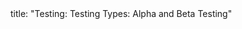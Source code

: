 <frontmatter>
title: "Testing: Testing Types: Alpha and Beta Testing"
</frontmatter>

<include src="navbar.md" boilerplate />

<include src="container-inPage-asFlat.md" boilerplate />